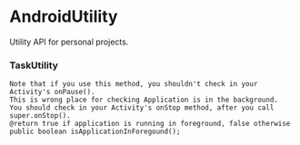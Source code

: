 # AndroidUtility

Utility API for personal projects.


### TaskUtility

    Note that if you use this method, you shouldn't check in your Activity's onPause().
    This is wrong place for checking Application is in the background.
    You should check in your Activity's onStop method, after you call super.onStop().
    @return true if application is running in foreground, false otherwise
    public boolean isApplicationInForegound();
    
